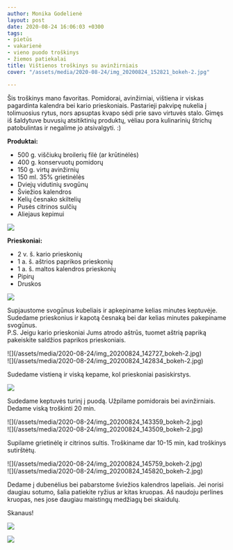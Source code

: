 ```yaml
---
author: Monika Godelienė
layout: post
date: 2020-08-24 16:06:03 +0300
tags:
- pietūs
- vakarienė
- vieno puodo troškinys
- žiemos patiekalai
title: Vištienos troškinys su avinžirniais
cover: "/assets/media/2020-08-24/img_20200824_152821_bokeh-2.jpg"

---
```

Šis troškinys mano favoritas. Pomidorai, avinžirniai, vištiena ir viskas pagardinta kalendra bei kario prieskoniais. Pastarieji pakvipę nukelia į tolimuosius rytus, nors apsuptas kvapo sėdi prie savo virtuvės stalo.  Gimęs iš šaldytuve buvusių atsitiktinių produktų, vėliau pora kulinarinių štrichų patobulintas ir negalime jo atsivalgyti. :)

**Produktai:**

* 500 g. viščiukų broilerių filė (ar krūtinėlės)
* 400 g. konservuotų pomidorų
* 150 g. virtų avinžirnių
* 150 ml. 35% grietinėlės
* Dviejų vidutinių svogūnų
* Šviežios kalendros
* Kelių česnako skiltelių
* Pusės citrinos sulčių
* Aliejaus kepimui

![](/assets/media/2020-08-24/img_20200824_141625_bokeh-2.jpg)

**Prieskoniai:**

* 2 v. š. kario prieskonių
* 1 a. š. aštrios paprikos prieskonių
* 1 a. š. maltos kalendros prieskonių
* Pipirų
* Druskos

![](/assets/media/2020-08-24/img_20200824_140148_bokeh-2.jpg)

Supjaustome svogūnus kubeliais ir apkepiname kelias minutes keptuvėje. Sudedame prieskonius ir kapotą česnaką bei dar kelias minutes pakepiname svogūnus.  
P.S. Jeigu kario prieskoniai Jums atrodo aštrūs, tuomet aštrią papriką pakeiskite saldžios paprikos prieskoniais.

<div class="row">
<div class="six columns" markdown="1">
![](/assets/media/2020-08-24/img_20200824_142727_bokeh-2.jpg)
</div>
<div class="six columns" markdown="1">
![](/assets/media/2020-08-24/img_20200824_142834_bokeh-2.jpg)
</div>
</div>

Sudedame vistieną ir viską kepame, kol prieskoniai pasiskirstys.

![](/assets/media/2020-08-24/img_20200824_143024_bokeh-2.jpg)

Sudedame keptuvės turinį į puodą. Užpilame pomidorais bei avinžirniais. Dedame viską troškinti 20 min.

<div class="row">
<div class="six columns" markdown="1">
![](/assets/media/2020-08-24/img_20200824_143359_bokeh-2.jpg)
</div>
<div class="six columns" markdown="1">
![](/assets/media/2020-08-24/img_20200824_143509_bokeh-2.jpg)
</div>
</div>

Supilame grietinėlę ir citrinos sultis. Troškiname dar 10-15 min, kad troškinys sutirštėtų.

<div class="row">
<div class="six columns" markdown="1">
![](/assets/media/2020-08-24/img_20200824_145759_bokeh-2.jpg)  
</div>
<div class="six columns" markdown="1">
![](/assets/media/2020-08-24/img_20200824_145820_bokeh-2.jpg)
</div>
</div>

Dedame į dubenėlius bei pabarstome šviežios kalendros lapeliais. Jei norisi daugiau sotumo, šalia patiekite ryžius ar kitas kruopas. Aš naudoju perlines kruopas, nes jose daugiau maistingų medžiagų bei skaidulų.

Skanaus!

![](/assets/media/2020-08-24/img_20200824_152821_bokeh-2.jpg)

![](/assets/media/2020-08-24/img_20200824_153541.jpg)